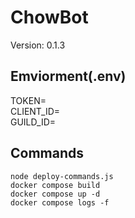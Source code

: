 # ChowBot

Version: 0.1.3

## Emviorment(.env)

TOKEN=
<br>
CLIENT_ID=
<br>
GUILD_ID=

## Commands

`node deploy-commands.js`
<br>
`docker compose build`
<br>
`docker compose up -d`
<br>
`docker compose logs -f`

